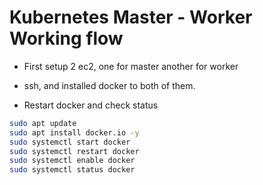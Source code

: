 # Kubernetes Master - Worker Working flow

- First setup 2 ec2, one for master another for worker

- ssh, and installed docker to both of them.

- Restart docker and check status

```sh
sudo apt update
sudo apt install docker.io -y
sudo systemctl start docker
sudo systemctl restart docker
sudo systemctl enable docker
sudo systemctl status docker
```
